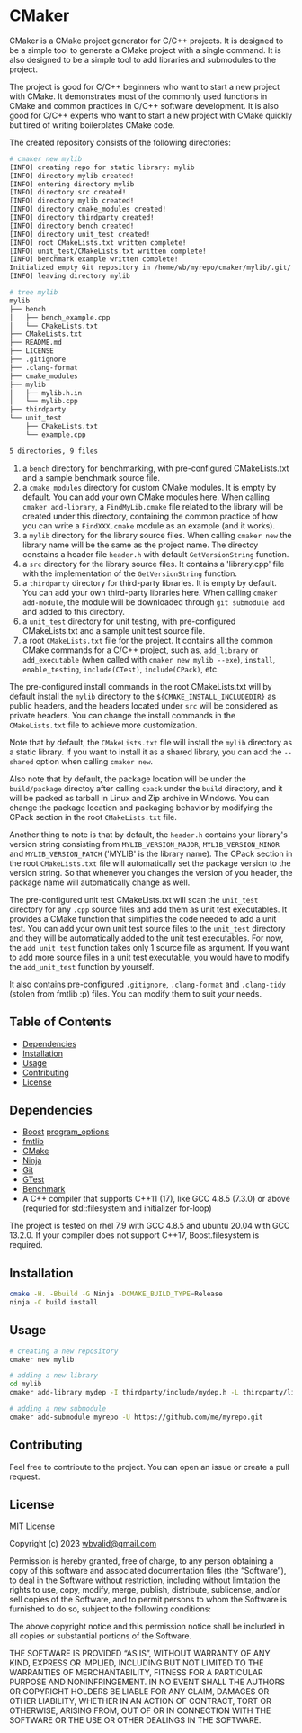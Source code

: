 # CMaker

CMaker is a CMake project generator for C/C++ projects. It is designed to be a simple tool to generate a CMake project with a single command. It is also designed to be a simple tool to add libraries and submodules to the project.

The project is good for C/C++ beginners who want to start a new project with CMake. It demonstrates most of the commonly used functions in CMake and common practices in C/C++ software development. It is also good for C/C++ experts who want to start a new project with CMake quickly but tired of writing boilerplates CMake code.

The created repository consists of the following directories:

```bash
# cmaker new mylib
[INFO] creating repo for static library: mylib
[INFO] directory mylib created!
[INFO] entering directory mylib
[INFO] directory src created!
[INFO] directory mylib created!
[INFO] directory cmake_modules created!
[INFO] directory thirdparty created!
[INFO] directory bench created!
[INFO] directory unit_test created!
[INFO] root CMakeLists.txt written complete!
[INFO] unit_test/CMakeLists.txt written complete!
[INFO] benchmark example written complete!
Initialized empty Git repository in /home/wb/myrepo/cmaker/mylib/.git/
[INFO] leaving directory mylib

# tree mylib 
mylib
├── bench
│   ├── bench_example.cpp
│   └── CMakeLists.txt
├── CMakeLists.txt
├── README.md
├── LICENSE
├── .gitignore
├── .clang-format
├── cmake_modules
├── mylib
│   ├── mylib.h.in
│   └── mylib.cpp
├── thirdparty
└── unit_test
    ├── CMakeLists.txt
    └── example.cpp

5 directories, 9 files
```

1. a `bench` directory for benchmarking, with pre-configured CMakeLists.txt and a sample benchmark source file.
2. a `cmake_modules` directory for custom CMake modules. It is empty by default. You can add your own CMake modules here. When calling `cmaker add-library`, a `FindMyLib.cmake` file related to the library will be created under this directory, containing the common practice of how you can write a `FindXXX.cmake` module as an example (and it works).
3. a `mylib` directory for the library source files. When calling `cmaker new` the library name will be the same as the project name. The directoy constains a header file `header.h` with default `GetVersionString` function.
4. a `src` directory for the library source files. It contains a 'library.cpp' file with the implementation of the `GetVersionString` function.
5. a `thirdparty` directory for third-party libraries. It is empty by default. You can add your own third-party libraries here. When calling `cmaker add-module`, the module will be downloaded through `git submodule add` and added to this directory.
6. a `unit_test` directory for unit testing, with pre-configured CMakeLists.txt and a sample unit test source file.
7. a root `CMakeLists.txt` file for the project. It contains all the common CMake commands for a C/C++ project, such as, `add_library` or `add_executable` (when called with `cmaker new mylib --exe`), `install`, `enable_testing`, `include(CTest)`, `include(CPack)`, etc.

The pre-configured install commands in the root CMakeLists.txt will by default install the `mylib` directory to the `${CMAKE_INSTALL_INCLUDEDIR}` as public headers, and the headers located under `src` will be considered as private headers. You can change the install commands in the `CMakeLists.txt` file to achieve more customization.

Note that by default, the `CMakeLists.txt` file will install the `mylib` directory as a static library. If you want to install it as a shared library, you can add the `--shared` option when calling `cmaker new`. 

Also note that by default, the package location will be under the `build/package` directoy after calling `cpack` under the `build` directory, and it will be packed as tarball in Linux and Zip archive in Windows. You can change the package location and packaging behavior by modifying the CPack section in the root `CMakeLists.txt` file.

Another thing to note is that by default, the `header.h` contains your library's version string consisting from `MYLIB_VERSION_MAJOR`, `MYLIB_VERSION_MINOR` and `MYLIB_VERSION_PATCH` ('MYLIB' is the library name). The CPack section in the root `CMakeLists.txt` file will automatically set the package version to the version string. So that whenever you changes the version of you header, the package name will automatically change as well.

The pre-configured unit test CMakeLists.txt will scan the `unit_test` directory for any `.cpp` source files and add them as unit test executables. It provides a CMake function that simplifies the code needed to add a unit test.
You can add your own unit test source files to the `unit_test` directory and they will be automatically added to the unit test executables. For now, the `add_unit_test` function takes only 1 source file as argument. If you want to add more source files in a unit test executable, you would have to modify the `add_unit_test` function by yourself.

It also contains pre-configured `.gitignore`, `.clang-format` and `.clang-tidy` (stolen from fmtlib :p) files. You can modify them to suit your needs.

## Table of Contents

- [Dependencies](#dependencies)
- [Installation](#installation)
- [Usage](#usage)
- [Contributing](#contributing)
- [License](#license)

## Dependencies

- [Boost](https://www.boost.org/) [program_options](https://www.boost.org/doc/libs/1_83_0/doc/html/program_options.html)
- [fmtlib](https://fmt.dev)
- [CMake](https://cmake.org)
- [Ninja](https://github.com/ninja-build/ninja)
- [Git](https://git-scm.com/downloads)
- [GTest](https://github.com/google/googletest)
- [Benchmark](https://github.com/google/benchmark)
- A C++ compiler that supports C++11 (17), like GCC 4.8.5 (7.3.0) or above (requried for std::filesystem and initializer for-loop)

The project is tested on rhel 7.9 with GCC 4.8.5 and ubuntu 20.04 with GCC 13.2.0.
If your compiler does not support C++17, Boost.filesystem is required.

## Installation

```bash
cmake -H. -Bbuild -G Ninja -DCMAKE_BUILD_TYPE=Release
ninja -C build install
```

## Usage

```bash
# creating a new repository
cmaker new mylib

# adding a new library
cd mylib
cmaker add-library mydep -I thirdparty/include/mydep.h -L thirdparty/lib

# adding a new submodule
cmaker add-submodule myrepo -U https://github.com/me/myrepo.git
```

## Contributing

Feel free to contribute to the project. You can open an issue or create a pull request.

## License

MIT License

Copyright (c) 2023 wbvalid@gmail.com

Permission is hereby granted, free of charge, to any person obtaining a copy of this software and associated documentation files (the “Software”), to deal in the Software without restriction, including without limitation the rights to use, copy, modify, merge, publish, distribute, sublicense, and/or sell copies of the Software, and to permit persons to whom the Software is furnished to do so, subject to the following conditions:

The above copyright notice and this permission notice shall be included in all copies or substantial portions of the Software.

THE SOFTWARE IS PROVIDED “AS IS”, WITHOUT WARRANTY OF ANY KIND, EXPRESS OR IMPLIED, INCLUDING BUT NOT LIMITED TO THE WARRANTIES OF MERCHANTABILITY, FITNESS FOR A PARTICULAR PURPOSE AND NONINFRINGEMENT. IN NO EVENT SHALL THE AUTHORS OR COPYRIGHT HOLDERS BE LIABLE FOR ANY CLAIM, DAMAGES OR OTHER LIABILITY, WHETHER IN AN ACTION OF CONTRACT, TORT OR OTHERWISE, ARISING FROM, OUT OF OR IN CONNECTION WITH THE SOFTWARE OR THE USE OR OTHER DEALINGS IN THE SOFTWARE.